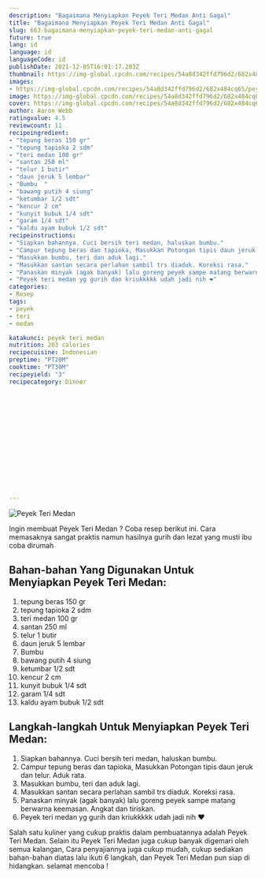 ```yaml
---
description: "Bagaimana Menyiapkan Peyek Teri Medan Anti Gagal"
title: "Bagaimana Menyiapkan Peyek Teri Medan Anti Gagal"
slug: 663-bagaimana-menyiapkan-peyek-teri-medan-anti-gagal
future: true
lang: id
language: id
languageCode: id
publishDate: 2021-12-05T16:01:17.203Z 
thumbnail: https://img-global.cpcdn.com/recipes/54a8d342ffd796d2/682x484cq65/peyek-teri-medan-foto-resep-utama.webp
images:
- https://img-global.cpcdn.com/recipes/54a8d342ffd796d2/682x484cq65/peyek-teri-medan-foto-resep-utama.webp
image: https://img-global.cpcdn.com/recipes/54a8d342ffd796d2/682x484cq65/peyek-teri-medan-foto-resep-utama.webp
cover: https://img-global.cpcdn.com/recipes/54a8d342ffd796d2/682x484cq65/peyek-teri-medan-foto-resep-utama.webp
author: Aaron Webb
ratingvalue: 4.5
reviewcount: 11
recipeingredient:
- "tepung beras 150 gr"
- "tepung tapioka 2 sdm"
- "teri medan 100 gr"
- "santan 250 ml"
- "telur 1 butir"
- "daun jeruk 5 lembar"
- "Bumbu  "
- "bawang putih 4 siung"
- "ketumbar 1/2 sdt"
- "kencur 2 cm"
- "kunyit bubuk 1/4 sdt"
- "garam 1/4 sdt"
- "kaldu ayam bubuk 1/2 sdt"
recipeinstructions:
- "Siapkan bahannya. Cuci bersih teri medan, haluskan bumbu."
- "Campur tepung beras dan tapioka, Masukkan Potongan tipis daun jeruk dan telur. Aduk rata."
- "Masukkan bumbu, teri dan aduk lagi."
- "Masukkan santan secara perlahan sambil trs diaduk. Koreksi rasa."
- "Panaskan minyak (agak banyak) lalu goreng peyek sampe matang berwarna keemasan. Angkat dan tiriskan."
- "Peyek teri medan yg gurih dan kriukkkkk udah jadi nih ❤️"
categories:
- Resep
tags:
- peyek
- teri
- medan

katakunci: peyek teri medan 
nutrition: 203 calories
recipecuisine: Indonesian
preptime: "PT20M"
cooktime: "PT30M"
recipeyield: "3"
recipecategory: Dinner


     
    
    
    
    
    
    
    
    
    
    
      
    
---
```



![Peyek Teri Medan](https://img-global.cpcdn.com/recipes/54a8d342ffd796d2/682x484cq65/peyek-teri-medan-foto-resep-utama.webp)

Ingin membuat Peyek Teri Medan ? Coba resep berikut ini. Cara memasaknya sangat praktis namun hasilnya gurih dan lezat yang musti ibu coba dirumah

<!--inarticleads1-->

## Bahan-bahan Yang Digunakan Untuk Menyiapkan Peyek Teri Medan:

1. tepung beras 150 gr
1. tepung tapioka 2 sdm
1. teri medan 100 gr
1. santan 250 ml
1. telur 1 butir
1. daun jeruk 5 lembar
1. Bumbu  
1. bawang putih 4 siung
1. ketumbar 1/2 sdt
1. kencur 2 cm
1. kunyit bubuk 1/4 sdt
1. garam 1/4 sdt
1. kaldu ayam bubuk 1/2 sdt



<!--inarticleads2-->

## Langkah-langkah Untuk Menyiapkan Peyek Teri Medan:

1. Siapkan bahannya. Cuci bersih teri medan, haluskan bumbu.
1. Campur tepung beras dan tapioka, Masukkan Potongan tipis daun jeruk dan telur. Aduk rata.
1. Masukkan bumbu, teri dan aduk lagi.
1. Masukkan santan secara perlahan sambil trs diaduk. Koreksi rasa.
1. Panaskan minyak (agak banyak) lalu goreng peyek sampe matang berwarna keemasan. Angkat dan tiriskan.
1. Peyek teri medan yg gurih dan kriukkkkk udah jadi nih ❤️




Salah satu kuliner yang cukup praktis dalam pembuatannya adalah  Peyek Teri Medan. Selain itu  Peyek Teri Medan  juga cukup banyak digemari oleh semua kalangan, Cara penyajiannya juga cukup mudah, cukup sediakan bahan-bahan diatas lalu ikuti 6 langkah, dan  Peyek Teri Medan  pun siap di hidangkan. selamat mencoba !
